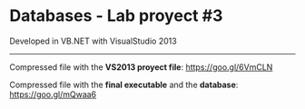 # Databases - Lab proyect #3
Developed in VB.NET with VisualStudio 2013

***
Compressed file with the **VS2013 proyect file**: https://goo.gl/6VmCLN

Compressed file with the **final executable** and the **database**: https://goo.gl/mQwaa6
